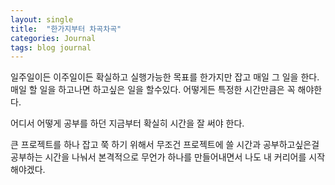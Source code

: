 ```yaml
---
layout: single
title:  "한가지부터 차곡차곡"
categories: Journal
tags: blog journal
---
```


일주일이든 이주일이든 확실하고 실행가능한 목표를 한가지만 잡고 매일 그 일을 한다.
매일 할 일을 하고나면 하고싶은 일을 할수있다. 어떻게든 특정한 시간만큼은 꼭 해야한다.

어디서 어떻게 공부를 하던 지금부터 확실히 시간을 잘 써야 한다.

큰 프로젝트를 하나 잡고 쭉 하기 위해서 무조건 프로젝트에 쓸 시간과 공부하고싶은걸 공부하는 시간을 나눠서 본격적으로 무언가 하나를 만들어내면서 나도 내 커리어를 시작해야겠다. 